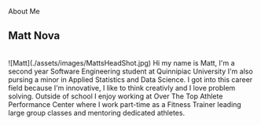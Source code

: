 About Me
<br />
## Matt Nova
<br />
![Matt](./assets/images/MattsHeadShot.jpg)
Hi my name is Matt, I'm a second year Software Engineering student at Quinnipiac University I'm also pursing a minor in Applied Statistics and Data Science. I got into this career field because I'm innovative, I like to think creativly and I love problem solving. Outside of school I enjoy working at Over The Top Athlete Performance Center where I work part-time as a Fitness Trainer leading large group classes and mentoring dedicated athletes.
